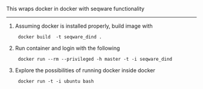 This wraps docker in docker with seqware functionality 

------------------------

1. Assuming docker is installed properly, build image with 

        docker build  -t seqware_dind .

2. Run container and login with the following
 
        docker run --rm --privileged -h master -t -i seqware_dind

3. Explore the possibilities of running docker inside docker

        docker run -t -i ubuntu bash

